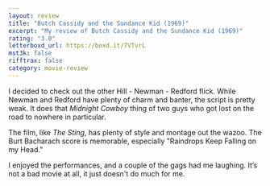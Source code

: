 ```yaml
---
layout: review
title: "Butch Cassidy and the Sundance Kid (1969)"
excerpt: "My review of Butch Cassidy and the Sundance Kid (1969)"
rating: "3.0"
letterboxd_url: https://boxd.it/7VTvrL
mst3k: false
rifftrax: false
category: movie-review
---
```


I decided to check out the other Hill - Newman - Redford flick. While Newman and Redford have plenty of charm and banter, the script is pretty weak. It does that <i>Midnight Cowboy</i> thing of two guys who got lost on the road to nowhere in particular.

The film, like <i>The Sting</i>, has plenty of style and montage out the wazoo. The Burt Bacharach score is memorable, especially "Raindrops Keep Falling on my Head."

I enjoyed the performances, and a couple of the gags had me laughing. It’s not a bad movie at all, it just doesn't do much for me.
